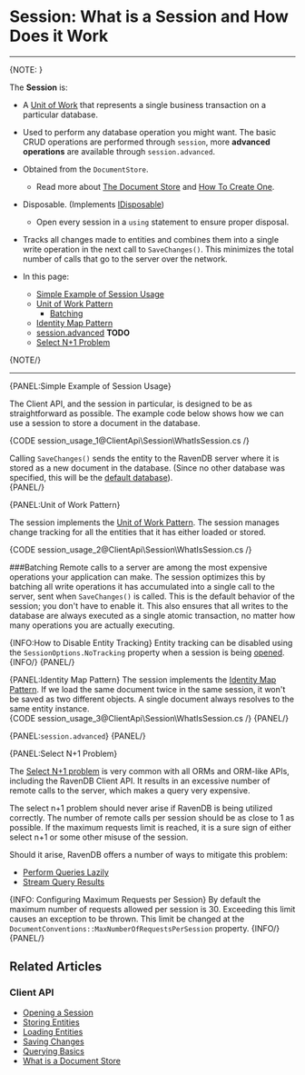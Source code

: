 ﻿# Session: What is a Session and How Does it Work

---

{NOTE: }

The **Session** is:  

* A [Unit of Work](https://martinfowler.com/eaaCatalog/unitOfWork.html) that represents a single business transaction on a particular database.

* Used to perform any database operation you might want. The basic CRUD operations are performed through `session`, more **advanced operations** are available through `session.advanced`.

* Obtained from the `DocumentStore`.  
  * Read more about [The Document Store](../../client-api/what-is-a-document-store) and [How To Create One](../../client-api/creating-document-store).  

* Disposable. (Implements [IDisposable](https://docs.microsoft.com/en-us/dotnet/api/system.idisposable?view=netframework-4.7.2))  
  * Open every session in a `using` statement to ensure proper disposal.  

* Tracks all changes made to entities and combines them into a single write operation in the next call to `SaveChanges()`. This minimizes the total number of calls that go to the server over the network.  
  

* In this page:  
  * [Simple Example of Session Usage](../../client-api/session/what-is-a-session-and-how-does-it-work#simple-example-of-session-usage)  
  * [Unit of Work Pattern](../../client-api/session/what-is-a-session-and-how-does-it-work#unit-of-work-pattern)  
      * [Batching](../../client-api/session/what-is-a-session-and-how-does-it-work#batching)  
  * [Identity Map Pattern](../../client-api/session/what-is-a-session-and-how-does-it-work#identity-map-pattern)
  * [session.advanced]() **TODO**
  * [Select N+1 Problem](../../client-api/session/what-is-a-session-and-how-does-it-work#select-n+1-problem)

{NOTE/}  

---
{PANEL:Simple Example of Session Usage}

The Client API, and the session in particular, is designed to be as straightforward as possible. The example code below shows how we can use a session to store a document in the database.  

{CODE session_usage_1@ClientApi\Session\WhatIsSession.cs /}

Calling `SaveChanges()` sends the entity to the RavenDB server where it is stored as a new document in the database. (Since no other database was specified, this will be the [default database](http://localhost:54391/docs/article-page/4.1/csharp/client-api/setting-up-default-database)).  
{PANEL/}

{PANEL:Unit of Work Pattern}

The session implements the [Unit of Work Pattern](https://martinfowler.com/eaaCatalog/unitOfWork.html). The session manages change tracking for all the entities that it has either loaded or stored.  

{CODE session_usage_2@ClientApi\Session\WhatIsSession.cs /}

###Batching
Remote calls to a server are among the most expensive operations your application can make. The session optimizes this by batching all write operations it has accumulated into a single call to the server, sent when `SaveChanges()` is called. This is the default behavior of the session; you don't have to enable it. This also ensures that all writes to the database are always executed as a single atomic transaction, no matter how many operations you are actually executing.  

{INFO:How to Disable Entity Tracking}
Entity tracking can be disabled using the `SessionOptions.NoTracking` property when a session is being [opened](../../client-api/session/opening-a-session#example-ii---disabling-entities-tracking).  
{INFO/}
{PANEL/}

{PANEL:Identity Map Pattern}
The session implements the [Identity Map Pattern](https://martinfowler.com/eaaCatalog/identityMap.html). If we load the same document twice in the same session, it won't be saved as two different objects. A single document always resolves to the same entity instance.  
{CODE session_usage_3@ClientApi\Session\WhatIsSession.cs /}
{PANEL/}

{PANEL:`session.advanced`} 
{PANEL/}

{PANEL:Select N+1 Problem}

The [Select N+1 problem](http://blogs.microsoft.co.il/gilf/2010/08/18/select-n1-problem-how-to-decrease-your-orm-performance/) is very common with all ORMs and ORM-like APIs, including the RavenDB Client API. It results in an excessive number of remote calls to the server, which makes a query very expensive.

The select n+1 problem should never arise if RavenDB is being utilized correctly. The number of remote calls per session should be as close to 1 as possible. If the maximum requests limit is reached, it is a sure sign of either select n+1 or some other misuse of the session.

Should it arise, RavenDB offers a number of ways to mitigate this problem:  

* [Perform Queries Lazily](https://ravendb.net/docs/article-page/4.1/csharp/client-api/session/querying/how-to-perform-queries-lazily)  
* [Stream Query Results](https://ravendb.net/docs/article-page/4.1/csharp/client-api/session/querying/how-to-stream-query-results)  

{INFO: Configuring Maximum Requests per Session} 
By default the maximum number of requests allowed per session is 30. Exceeding this limit causes an exception to be thrown.
This limit be changed at the `DocumentConventions::MaxNumberOfRequestsPerSession` property.
{INFO/}
{PANEL/}

## Related Articles  

### Client API  

- [Opening a Session](../../client-api/session/opening-a-session)
- [Storing Entities](../../client-api/session/storing-entities)
- [Loading Entities](../../client-api/session/loading-entities)
- [Saving Changes](../../client-api/session/saving-changes)
- [Querying Basics](../../indexes/querying/basics)
- [What is a Document Store](../../client-api/what-is-a-document-store)
